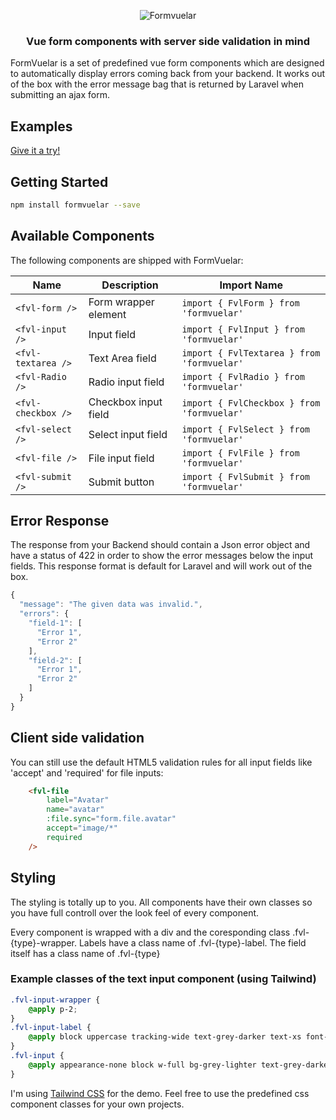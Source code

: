 <p align="center">
    <img  src="https://janiskelemen.github.io/formvuelar/example/Formvuelar.svg" alt="Formvuelar" />
</p>
<h3 align="center">Vue form components with server side validation in mind</h3>

<p>
FormVuelar is a set of predefined vue form components which are designed to automatically display errors coming back from your backend. It works out of the box with the error message bag that is returned by Laravel when submitting an ajax form.
</p>

<h2>Examples</h2>
<a href="https://janiskelemen.github.io/formvuelar/" target="_blank">Give it a try!</a>

<h2>Getting Started</h2>

```bash
npm install formvuelar --save
```

<h2>Available Components</h2>

<p>
The following components are shipped with FormVuelar:
</p>

| Name               | Description          | Import Name                                |
| ------------------ | -------------------- | ------------------------------------------ |
| `<fvl-form />`     | Form wrapper element | `import { FvlForm } from 'formvuelar'`     |
| `<fvl-input />`    | Input field          | `import { FvlInput } from 'formvuelar'`    |
| `<fvl-textarea />` | Text Area field      | `import { FvlTextarea } from 'formvuelar'` |
| `<fvl-Radio />`    | Radio input field    | `import { FvlRadio } from 'formvuelar'`    |
| `<fvl-checkbox />` | Checkbox input field | `import { FvlCheckbox } from 'formvuelar'` |
| `<fvl-select />`   | Select input field   | `import { FvlSelect } from 'formvuelar'`   |
| `<fvl-file />`     | File input field     | `import { FvlFile } from 'formvuelar'`     |
| `<fvl-submit />`   | Submit button        | `import { FvlSubmit } from 'formvuelar'`   |

<h2>Error Response</h2>

<p>
The response from your Backend should contain a Json error object and have a status of 422 in order to show the error messages below the input fields. This response format is default for Laravel and will work out of the box.
</p>

```javascript
{
  "message": "The given data was invalid.",
  "errors": {
    "field-1": [
      "Error 1",
      "Error 2"
    ],
    "field-2": [
      "Error 1",
      "Error 2"
    ]
  }
}
```

<h2>Client side validation</h2>
<p>
You can still use the default HTML5 validation rules for all input fields like 'accept' and 'required' for file inputs:
</p>

```html
    <fvl-file
        label="Avatar"
        name="avatar"
        :file.sync="form.file.avatar"
        accept="image/*"
        required
    />
```

<h2>Styling</h2>
<p>
The styling is totally up to you. All components have their own classes so you have full controll over the look feel of every component.
</p>
<p>
Every component is wrapped with a div and the coresponding class .fvl-{type}-wrapper. 
Labels have a class name of .fvl-{type}-label.
The field itself has a class name of .fvl-{type}
</p>
<h3>Example classes of the text input component (using Tailwind)</h3>

```CSS
.fvl-input-wrapper {
    @apply p-2;
}
.fvl-input-label {
    @apply block uppercase tracking-wide text-grey-darker text-xs font-bold mb-2;
}
.fvl-input {
    @apply appearance-none block w-full bg-grey-lighter text-grey-darkest border border-grey-lighter rounded py-3 px-4 leading-tight;
}
```

<p>
I'm using <a href="https://tailwind.com">Tailwind CSS</a> for the demo.
Feel free to use the predefined css component classes for your own projects.
</p>
